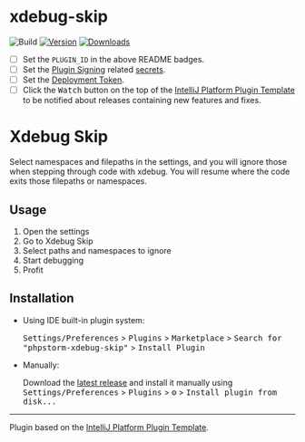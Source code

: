 # xdebug-skip

![Build](https://github.com/tschallacka/phpstorm-xdebug-skip/workflows/Build/badge.svg)
[![Version](https://img.shields.io/jetbrains/plugin/v/phpstorm-xdebug-skip.svg)](https://plugins.jetbrains.com/plugin/PLUGIN_ID)
[![Downloads](https://img.shields.io/jetbrains/plugin/d/PLUGIN_ID.svg)](https://plugins.jetbrains.com/plugin/PLUGIN_ID)

- [ ] Set the `PLUGIN_ID` in the above README badges.
- [ ] Set the [Plugin Signing](https://plugins.jetbrains.com/docs/intellij/plugin-signing.html?from=IJPluginTemplate) related [secrets](https://github.com/JetBrains/intellij-platform-plugin-template#environment-variables).
- [ ] Set the [Deployment Token](https://plugins.jetbrains.com/docs/marketplace/plugin-upload.html?from=IJPluginTemplate).
- [ ] Click the <kbd>Watch</kbd> button on the top of the [IntelliJ Platform Plugin Template][template] to be notified about releases containing new features and fixes.

<!-- Plugin description -->
# Xdebug Skip

Select namespaces and filepaths in the settings, and you will ignore those when stepping through code with xdebug.
You will resume where the code exits those filepaths or namespaces.

## Usage

1. Open the settings
2. Go to Xdebug Skip
3. Select paths and namespaces to ignore
4. Start debugging
5. Profit

<!-- Plugin description end -->

## Installation

- Using IDE built-in plugin system:
  
  <kbd>Settings/Preferences</kbd> > <kbd>Plugins</kbd> > <kbd>Marketplace</kbd> > <kbd>Search for "phpstorm-xdebug-skip"</kbd> >
  <kbd>Install Plugin</kbd>
  
- Manually:

  Download the [latest release](https://github.com/tschallacka/phpstorm-xdebug-skip/releases/latest) and install it manually using
  <kbd>Settings/Preferences</kbd> > <kbd>Plugins</kbd> > <kbd>⚙️</kbd> > <kbd>Install plugin from disk...</kbd>


---
Plugin based on the [IntelliJ Platform Plugin Template][template].

[template]: https://github.com/JetBrains/intellij-platform-plugin-template
[docs:plugin-description]: https://plugins.jetbrains.com/docs/intellij/plugin-user-experience.html#plugin-description-and-presentation